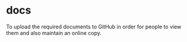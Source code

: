 # docs
To upload the required documents to GitHub in order for people to view them and also maintain an online copy.
